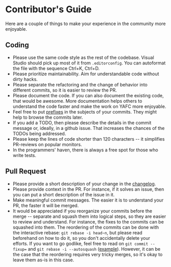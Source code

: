 # Contributor's Guide

Here are a couple of things to make your experience in the community more enjoyable. 

## Coding
* Please use the same code style as the rest of the codebase. Visual Studio should pick up most of it from `.editorconfig`. You can autoformat the file with the sequence Ctrl+K, Ctrl+D.
* Please prioritize maintainability. Aim for understandable code without dirty hacks.
* Please separate the refactoring and the change of behavior into different commits, so it is easier to review the PR.
* Please document the code. If you can also document the existing code, that would be awesome. More documentation helps others to understand the code faster and make the work on YAFC more enjoyable.
* Feel free to put [prefixes](https://www.conventionalcommits.org/en/v1.0.0-beta.2/#summary) in the subjects of your commits. They might help to browse the commits later.
* If you add a TODO, then please describe the details in the commit message or, ideally, in a github issue. That increases the chances of the TODOs being addressed.
* Please keep the lines of code shorter than 120 characters -- it simplifies PR-reviews on popular monitors.
* In the programmers' haven, there is always a free spot for those who write tests.

## Pull Request
* Please provide a short description of your change in the [changelog](https://github.com/have-fun-was-taken/yafc-ce/blob/master/changelog.txt).
* Please provide context in the PR. For instance, if it solves an issue, then you can put a short description of the issue in it.
* Make meaningful commit messages. The easier it is to understand your PR, the faster it will be merged.
* It would be appreciated if you reorganize your commits before the merge -- separate and squash them into logical steps, so they are easier to review and understand. For instance, the fixes to the commits can be squashed into them. The reordering of the commits can be done with the interactive rebase: `git rebase -i head~n`, but please read beforehand on how to do it, so you don't accidentally delete your efforts. If you want to go godlike, feel free to read on `git commit --fixup=` and `git rebase -i --autosquash` ([example](https://stackoverflow.com/questions/3103589/how-can-i-easily-fixup-a-past-commit)). However, it can be the case that the reordering requires very tricky merges, so it's okay to leave them as-is in this case.
